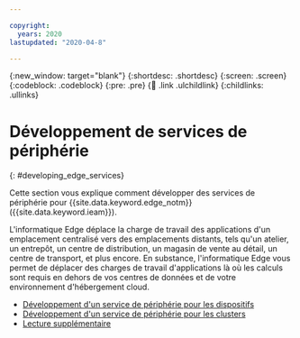 ```yaml
---

copyright:
  years: 2020
lastupdated: "2020-04-8"

---
```


{:new_window: target="blank"}
{:shortdesc: .shortdesc}
{:screen: .screen}
{:codeblock: .codeblock}
{:pre: .pre}
{:child: .link .ulchildlink}
{:childlinks: .ullinks}

# Développement de services de périphérie
{: #developing_edge_services}

Cette section vous explique comment développer des services de périphérie pour {{site.data.keyword.edge_notm}} ({{site.data.keyword.ieam}}).

L'informatique Edge déplace la charge de travail des applications d'un emplacement centralisé vers des emplacements distants, tels qu'un atelier, un entrepôt, un centre de distribution, un magasin de vente au détail, un centre de transport, et plus encore. En substance, l'informatique Edge vous permet de déplacer des charges de travail d'applications là où les calculs sont requis en dehors de vos centres de données et de votre environnement d'hébergement cloud.

* [Développement d'un service de périphérie pour les dispositifs](developing.md)
* [Développement d'un service de périphérie pour les clusters](developing_clusters.md)
* [Lecture supplémentaire](further_reading.md)
